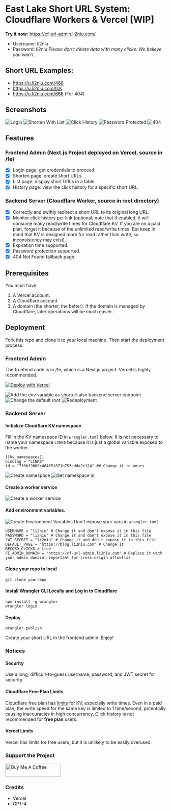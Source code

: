 # East Lake Short URL System: Cloudflare Workers & Vercel [WIP]

**Try it now:** https://cf-url-admin.li2niu.com/

- Username: li2niu
- Password: li2niu
  _Please don't delete data with many clicks. We believe you won't._

## Short URL Examples:

- https://u.li2niu.com/468
- https://u.li2niu.com/tcK
- https://u.li2niu.com/666 (For 404)

## Screenshots

![Login](./images/screenshots-login.jpg)
![Shorten With List](./images/screenshots-shorten-with-list.jpg)
![Click History](./images/screenshots-click-history.jpg)
![Password Protected](./images/screenshots-password-protected.jpg)
![404](./images/screenshots-404.jpg)

## Features

### Frontend Admin (Next.js Project deployed on Vercel, source in /fe)

- [x] Login page: get credentials to proceed.
- [x] Shorten page: create short URLs.
- [x] List page: display short URLs in a table.
- [x] History page: view the click history for a specific short URL.

### Backend Server (Cloudflare Worker, source in root directory)

- [x] Correctly and swiftly redirect a short URL to its original long URL.
- [x] Monitor click history per link (optional; note that if enabled, it will consume many read/write times for Cloudflare KV. If you are on a paid plan, forget it because of the unlimited read/write times. But keep in mind that KV is designed more for read rather than write, so inconsistency may exist).
- [x] Expiration time supported.
- [x] Password protection supported.
- [x] 404 Not Found fallback page.

## Prerequisites

You must have:

1. A Vercel account.
2. A Cloudflare account.
3. A domain (the shorter, the better). If the domain is managed by Cloudflare, later operations will be much easier.

## Deployment

Fork this repo and clone it to your local machine. Then start the deployment process.

### Frontend Admin

The frontend code is in /fe, which is a Next.js project. Vercel is highly recommended.

[![Deploy with Vercel](https://vercel.com/button)](https://vercel.com/new/clone?repository-url=https%3A%2F%2Fgithub.com%2FLikenttt%2Fcloudflare-worker-short-url&env=CLOUDFLARE_WORKER_BASE_URL&envDescription=The%20base%20url%20you%20want%20to%20use%20for%20your%20short%20url.%20&project-name=cloudflare-worker-short-url&repository-name=cloudflare-worker-short-url&demo-title=li2niu-cloudflare-worker-short-url&demo-url=https%3A%2F%2Fcf-url-admin.li2niu.com)

![Add the env variable as shorturl also backend server endpoint](images/add-cf-base-url-env.jpg)
![Change the default root](./images/change-nextjs-project-root-2-fe.jpg)
![Redeployment](./images/redeployment.jpg)

### Backend Server

#### Initialize Cloudflare KV namespace

Fill in the KV namespace ID in `wrangler.toml` below. It is not necessary to name your namespace `LINKS` because it is just a global variable exposed to the worker.

```
[[kv_namespaces]]
binding = "LINKS"
id = "7f0bf9809c464f51871b753cdda2c124" ## Change it to yours
```

![Create namespace](./images/create-kv-namespace.jpg)
![Get namespace id](./images/kv-namespace-id.jpg)

#### Create a worker service

![Create a worker service](./images/create-a-worker-service.jpg)

#### Add environment variables.

![Create Environment Variables](./images/edit-env-vars.jpg)
Don't expose your vars in `wrangler.toml`

```
USERNAME = "li2niu" # Change it and don't expose it in this file
PASSWORD = "li2niu" # Change it and don't expose it in this file
JWT_SECRET = "li2niu" # Change it and don't expose it in this file
DEFAULT_PAGE = "https://blog.li2niu.com" # Change it
RECORD_CLICKS = true
FE_ADMIN_DOMAIN = "https://cf-url-admin.li2niu.com" # Replace it with your admin domain, important for cross-origin allowlist

```

#### Clone your repo to local

```
git clone yourrepo
```

#### Install Wrangler CLI Locally and Log in to Cloudflare

```
npm install -g wrangler
wrangler login
```

#### Deploy

```
wrangler publish
```

Create your short URL in the frontend admin. Enjoy!

### Notices

#### Security

Use a long, difficult-to-guess username, password, and JWT secret for security.

#### Cloudflare Free Plan Limits

Cloudflare free plan has [limits](https://developers.cloudflare.com/workers/platform/limits/#kv-limits) for KV, especially write times. Even in a paid plan, the write speed for the same key is limited to 1 time/second, potentially causing inaccuracies in high concurrency. Click history is not recommended for **free plan** users.

#### Vercel Limits

Vercel has limits for free users, but it is unlikely to be easily overused.

### Support the Project

<a href="https://www.buymeacoffee.com/lichuanyi" target="_blank"><img src="https://cdn.buymeacoffee.com/buttons/default-orange.png" alt="Buy Me A Coffee" height="41" width="174"></a>

### Credits

- Vercel
- GPT-4
